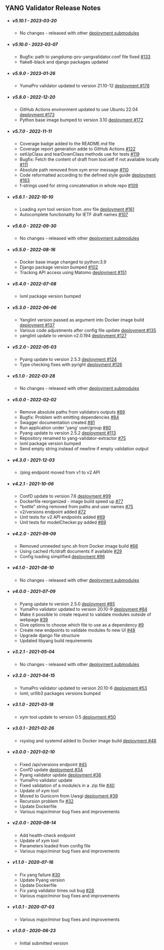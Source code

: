 ## YANG Validator Release Notes

* ##### v5.10.1 - 2023-03-20

  * No changes - released with other [deployment submodules](https://github.com/YangCatalog/deployment)

* ##### v5.10.0 - 2023-03-07

  * Bugfix: path to yangdump-pro-yangvalidator.conf file fixed [#133](https://github.com/YangCatalog/yang-validator-extractor/issues/133)
  * flake8-black and django packages updated

* ##### v5.9.0 - 2023-01-26

  * YumaPro validator updated to version 21.10-12 [deployment #178](https://github.com/YangCatalog/deployment/issues/178)

* ##### v5.8.0 - 2022-12-20

  * GitHub Actions environment updated to use Ubuntu 22.04 [deployment #173](https://github.com/YangCatalog/deployment/issues/173)
  * Python base image bumped to version 3.10 [deployment #172](https://github.com/YangCatalog/deployment/issues/172)

* ##### v5.7.0 - 2022-11-11

  * Coverage badge added to the README.md file
  * Coverage report generation adde to GitHub Actions [#122](https://github.com/YangCatalog/yang-validator-extractor/issues/122)
  * setUpClass and tearDownClass methods use for tests [#119](https://github.com/YangCatalog/yang-validator-extractor/issues/119)
  * Bugfix: Fetch the content of draft from tool.ietf if not available locally [#111](https://github.com/YangCatalog/yang-validator-extractor/issues/111)
  * Absolute path removed from xym error message [#110](https://github.com/YangCatalog/yang-validator-extractor/issues/110)
  * Code reformatted according to the defined style guide [deployment #163](https://github.com/YangCatalog/deployment/issues/163)
  * f-strings used for string concatenation in whole repo [#109](https://github.com/YangCatalog/yang-validator-extractor/issues/109)

* ##### v5.6.1 - 2022-10-10

  * Loading xym tool version from .env file [deployment #161](https://github.com/YangCatalog/deployment/issues/161)
  * Autocomplete functionality for IETF draft names [#107](https://github.com/YangCatalog/yang-validator-extractor/issues/107)

* ##### v5.6.0 - 2022-09-30

  * No changes - released with other [deployment submodules](https://github.com/YangCatalog/deployment)

* ##### v5.5.0 - 2022-08-16

  * Docker base image changed to python:3.9
  * Django package version bumped [#102](https://github.com/YangCatalog/yang-validator-extractor/issues/102)
  * Tracking API access using Matomo [deployment #151](https://github.com/YangCatalog/deployment/issues/151)

* ##### v5.4.0 - 2022-07-08

  * lxml package version bumped

* ##### v5.3.0 - 2022-06-06

  * Yanglint version passed as argument into Docker image build [deployment #137](https://github.com/YangCatalog/deployment/issues/137)
  * Various code adjustments after config file update [deployment #135](https://github.com/YangCatalog/deployment/issues/135)
  * yanglint update to version v2.0.194 [deployment #127](https://github.com/YangCatalog/deployment/issues/127)

* ##### v5.2.0 - 2022-05-03

  * Pyang update to version 2.5.3 [deployment #124](https://github.com/YangCatalog/deployment/issues/124)
  * Type checking fixes with pyright [deployment #126](https://github.com/YangCatalog/deployment/issues/126)

* ##### v5.1.0 - 2022-03-28

  * No changes - released with other [deployment submodules](https://github.com/YangCatalog/deployment)

* ##### v5.0.0 - 2022-02-02
  
  * Remove absolute paths from validators outputs [#89](https://github.com/YangCatalog/yang-validator-extractor/issues/89)
  * Bugfix: Problem with emitting dependencies [#84](https://github.com/YangCatalog/yang-validator-extractor/issues/84)
  * Swagger documentation created [#81](https://github.com/YangCatalog/yang-validator-extractor/issues/81)
  * Run application under 'yang' user/group [#80](https://github.com/YangCatalog/yang-validator-extractor/issues/80)
  * Pyang update to version 2.5.2 [deployment #113](https://github.com/YangCatalog/deployment/issues/113)
  * Repository renamed to yang-validator-extractor [#75](https://github.com/YangCatalog/yang-validator-extractor/issues/75)
  * lxml package version bumped
  * Send empty string instead of newline if empty validation output

* ##### v4.3.0 - 2021-12-03

  * /ping endpoint moved from v1 to v2 API

* ##### v4.2.1 - 2021-10-06

  * ConfD update to version 7.6 [deployment #99](https://github.com/YangCatalog/deployment/issues/99)
  * Dockerfile reorganized - image build speed up [#77](https://github.com/YangCatalog/bottle-yang-extractor-validator/issues/77)
  * "bottle" string removed from paths and user names [#75](https://github.com/YangCatalog/bottle-yang-extractor-validator/issues/75)
  * v2/versions endpoint added [#72](https://github.com/YangCatalog/bottle-yang-extractor-validator/issues/72)
  * Unit tests for v2 API endpoints added [#69](https://github.com/YangCatalog/bottle-yang-extractor-validator/issues/69)
  * Unit tests for modelChecker.py added [#69](https://github.com/YangCatalog/bottle-yang-extractor-validator/issues/69)

* ##### v4.2.0 - 2021-09-09

  * Removed unneeded sync.sh from Docker image build [#66](https://github.com/YangCatalog/bottle-yang-extractor-validator/issues/66)
  * Using cached rfc/draft documents if available [#29](https://github.com/YangCatalog/bottle-yang-extractor-validator/issues/29)
  * Config loading simplified [deployment #96](https://github.com/YangCatalog/deployment/issues/96)

* ##### v4.1.0 - 2021-08-10

  * No changes - released with other [deployment submodules](https://github.com/YangCatalog/deployment)

* ##### v4.0.0 - 2021-07-09

  * Pyang update to version 2.5.0 [deployment #85](https://github.com/YangCatalog/deployment/issues/85)
  * YumaPro validator updated to version 20.10-9 [deployment #84](https://github.com/YangCatalog/deployment/issues/84)
  * Make it possible to create request to validate modules outside of webpage [#39](https://github.com/YangCatalog/bottle-yang-extractor-validator/issues/39)
  * Give options to choose which file to use as a dependency [#9](https://github.com/YangCatalog/bottle-yang-extractor-validator/issues/9)
  * Create new endpoints to validate modules fo new UI [#48](https://github.com/YangCatalog/bottle-yang-extractor-validator/issues/48)
  * Upgrade django file structure
  * Updated libyang build requirements

* ##### v3.2.1 - 2021-05-04

  * No changes - released with other [deployment submodules](https://github.com/YangCatalog/deployment)

* ##### v3.2.0 - 2021-04-15

  * YumaPro validator updated to version 20.10-6 [deployment #53](https://github.com/YangCatalog/deployment/issues/53)
  * lxml, urllib3 packages versions bumped

* ##### v3.1.0 - 2021-03-18

  * xym tool update to version 0.5 [deployment #50](https://github.com/YangCatalog/deployment/issues/50)

* ##### v3.0.1 - 2021-02-26

  * rsyslog and systemd added to Docker image build [deployment #48](https://github.com/YangCatalog/deployment/issues/48)

* ##### v3.0.0 - 2021-02-10

  * Fixed /api/versions endpoint [#45](https://github.com/YangCatalog/bottle-yang-extractor-validator/issues/45)
  * ConfD update [deployment #34](https://github.com/YangCatalog/deployment/issues/34)
  * Pyang validator update [deployment #36](https://github.com/YangCatalog/deployment/issues/36)
  * YumaPro validator update
  * Fixed validation of a module/s in a .zip file [#40](https://github.com/YangCatalog/bottle-yang-extractor-validator/issues/40)
  * Update of xym tool
  * Moved to Gunicorn from Uwsgi [deployment #39](https://github.com/YangCatalog/deployment/issues/39)
  * Recursion problem fix [#32](https://github.com/YangCatalog/bottle-yang-extractor-validator/issues/32)
  * Update Dockerfile
  * Various major/minor bug fixes and improvements

* ##### v2.0.0 - 2020-08-14

  * Add health-check endpoint
  * Update of xym tool
  * Parameters loaded from config file
  * Various major/minor bug fixes and improvements

* ##### v1.1.0 - 2020-07-16

  * Fix yang failure [#30](https://github.com/YangCatalog/bottle-yang-extractor-validator/issues/30)
  * Update Pyang version
  * Update Dockerfile
  * Fix yang validator times out bug [#28](https://github.com/YangCatalog/bottle-yang-extractor-validator/issues/28)
  * Various major/minor bug fixes and improvements

* ##### v1.0.1 - 2020-07-03

  * Various major/minor bug fixes and improvements

* ##### v1.0.0 - 2020-06-23

  * Initial submitted version
